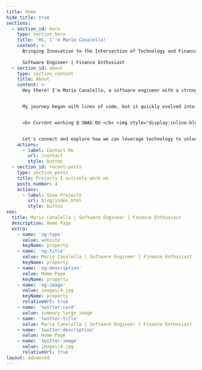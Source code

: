 ```yaml
---
title: Home
hide_title: true
sections:
  - section_id: hero
    type: section_hero
    title: 'Hi, I''m Mario Canalella!'
    content: >-
      Bringing Innovation to the Intersection of Technology and Finance
      
      Software Engineer | Finance Enthusiast
  - section_id: about
    type: section_content
    title: About
    content: >-
      Hey there! I'm Mario Canalella, a software engineer with a strong passion for finance and trading.


      My journey began with lines of code, but it quickly evolved into a fascination with the dynamic world of finance. I thrive on the challenge of blending technology and financial insight to create innovative solutions that drive success in the marketplace.


      <b> Current working @ SWAG OU </b> <img style="display:inline-block; height:2em; width:auto; transform:translate(0, 0.1em)" src="https://cryptologos.cc/logos/bitcoin-btc-logo.png?v=029" />


      Let's connect and explore how we can leverage technology to unlock new opportunities togheter.
    actions:
      - label: Contact Me
        url: /contact
        style: button
  - section_id: recent-posts
    type: section_posts
    title: Projects I actively work on
    posts_number: 4
    actions:
      - label: View Projects
        url: blog/index.html
        style: button
seo:
  title: Mario Canalella | Software Engineer | Finance Enthusiast
  description: Home Page
  extra:
    - name: 'og:type'
      value: website
      keyName: property
    - name: 'og:title'
      value: Mario Canalella | Software Engineer | Finance Enthusiast
      keyName: property
    - name: 'og:description'
      value: Home Page
      keyName: property
    - name: 'og:image'
      value: images/4.jpg
      keyName: property
      relativeUrl: true
    - name: 'twitter:card'
      value: summary_large_image
    - name: 'twitter:title'
      value: Mario Canalella | Software Engineer | Finance Enthusiast
    - name: 'twitter:description'
      value: Home Page
    - name: 'twitter:image'
      value: images/4.jpg
      relativeUrl: true
layout: advanced
---
```

